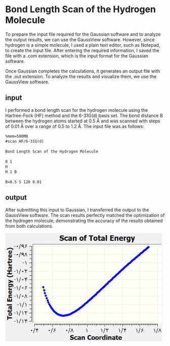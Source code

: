 # Bond Length Scan of the Hydrogen Molecule

To prepare the input file required for the Gaussian software and to analyze the output results, we can use the GaussView software. However, since hydrogen is a simple molecule, I used a plain text editor, such as Notepad, to create the input file. After entering the required information, I saved the file with a .com extension, which is the input format for the Gaussian software.

Once Gaussian completes the calculations, it generates an output file with the .out extension. To analyze the results and visualize them, we use the GaussView software.
## input
I performed a bond length scan for the hydrogen molecule using the Hartree-Fock (HF) method and the 6-31G(d) basis set. The bond distance B between the hydrogen atoms started at 0.5 Å and was scanned with steps of 0.01 Å over a range of 0.5 to 1.2 Å. The input file was as follows:
```
%mem=500MB
#scan HF/6-31G(d)

Bond Length Scan of the Hydrogen Molecule

0 1
H
H 1 B

B=0.5 S 120 0.01
```
## output
After submitting this input to Gaussian, I transferred the output to the 
GaussView software. The scan results perfectly matched the 
optimization of the hydrogen molecule, demonstrating the accuracy of 
the results obtained from both calculations.

![Bond Length Scan Result](b_tot_ener.jpg)

